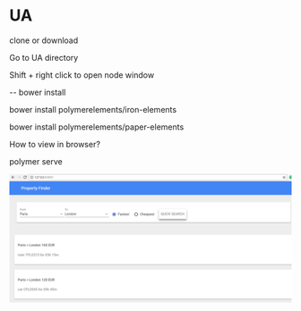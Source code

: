# UA
clone or download


Go to UA directory

Shift + right click to open node window

-- bower install 



bower install polymerelements/iron-elements




bower install polymerelements/paper-elements

How to view in browser?

polymer serve

<img src="file.png"/>
